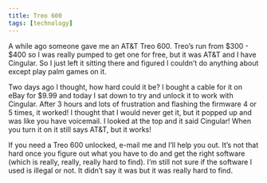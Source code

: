 ```yaml
---
title: Treo 600
tags: [technology]
---
```


A while ago someone gave me an AT&T Treo 600. Treo’s run from $300 - $400 so I was really pumped to get one for free, but it was AT&T and I have Cingular. So I just left it sitting there and figured I couldn’t do anything about except play palm games on it.

Two days ago I thought, how hard could it be? I bought a cable for it on eBay for $9.99 and today I sat down to try and unlock it to work with Cingular. After 3 hours and lots of frustration and flashing the firmware 4 or 5 times, it worked! I thought that I would never get it, but it popped up and was like you have voicemail. I looked at the top and it said Cingular! When you turn it on it still says AT&T, but it works!

If you need a Treo 600 unlocked, e-mail me and I’ll help you out. It’s not that hard once you figure out what you have to do and get the right software (which is really, really, really hard to find). I’m still not sure if the software I used is illegal or not. It didn’t say it was but it was really hard to find.
